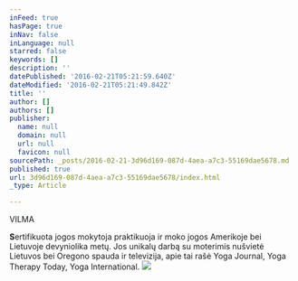 ```yaml
---
inFeed: true
hasPage: true
inNav: false
inLanguage: null
starred: false
keywords: []
description: ''
datePublished: '2016-02-21T05:21:59.640Z'
dateModified: '2016-02-21T05:21:49.842Z'
title: ''
author: []
authors: []
publisher:
  name: null
  domain: null
  url: null
  favicon: null
sourcePath: _posts/2016-02-21-3d96d169-087d-4aea-a7c3-55169dae5678.md
published: true
url: 3d96d169-087d-4aea-a7c3-55169dae5678/index.html
_type: Article

---
```

VILMA

**S**ertifikuota jogos mokytoja praktikuoja ir moko jogos Amerikoje bei Lietuvoje devyniolika metų. Jos unikalų darbą su moterimis nušvietė Lietuvos bei Oregono spauda ir televizija, apie tai rašė Yoga Journal, Yoga Therapy Today, Yoga International.
![](https://the-grid-user-content.s3-us-west-2.amazonaws.com/650f8b0f-52a5-4fac-8502-02381184c54b.jpg)